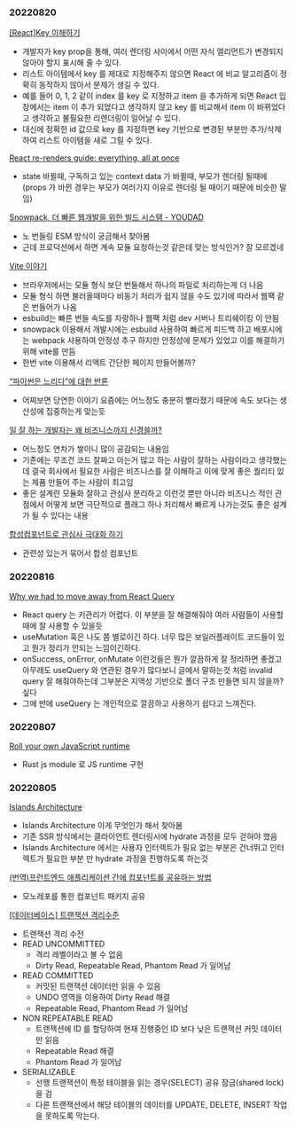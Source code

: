 ### 20220820
[[React]Key 이해하기](https://developer-talk.tistory.com/102)
- 개발자가 key prop을 통해, 여러 렌더링 사이에서 어떤 자식 엘리먼트가 변경되지 않아야 할지 표시해 줄 수 있다.
- 리스트 아이템에서 key 를 제대로 지정해주지 않으면 React 에 비교 알고리즘이 정확히 동작하지 않아서 문제가 생길 수 있다.
- 예를 들어 0, 1, 2 같이 index 를 key 로 지정하고 item 을 추가하게 되면 React 입장에서는 item 이 추가 되었다고 생각하지 않고 key 를 비교해서 item 이 바뀌었다고 생각하고 불필요한 리렌더링이 일어날 수 있다.
- 대신에 정확한 id 값으로 key 를 지정하면 key 기반으로 변경된 부분만 추가/삭제 하여 리스트 아이템을 새로 그릴 수 있다.

[React re-renders guide: everything, all at once](https://www.developerway.com/posts/react-re-renders-guide?ck_subscriber_id=1691094335)
- state 바뀔때, 구독하고 있는 context data 가 바뀔때, 부모가 렌더링 될때에 (props 가 바뀐 경우는 부모가 여러가지 이유로 렌더링 될 때이기 때문에 비슷한 말임)

[Snowpack, 더 빠른 웹개발을 위한 빌드 시스템 - YOUDAD](https://www.youdad.kr/snowpack/)
- 노 번들링 ESM 방식이 궁금해서 찾아봄
- 근데 프로덕션에서 하면 계속 모듈 요청하는것 같은데 맞는 방식인가? 잘 모르겠네 

[Vite 이야기](https://yozm.wishket.com/magazine/detail/1620/)
- 브라우저에서는 모듈 형식 보단 번들해서 하나의 파일로 처리하는게 더 나음
- 모듈 형식 하면 불러올때마다 비동기 처리가 쉽지 않을 수도 있기에 따라서 웹팩 같은 번들어가 나옴
- esbuild는 빠른 번들 속도를 자랑하나 웹팩 처럼 dev 서버나 트리쉐이킹 이 안됨
- snowpack 이용해서 개발시에는 esbuild 사용하여 빠르게 피드백 하고 배포시에는 webpack 사용하여 안정성 추구 하지만 안정성에 문제가 있었고 이를 해결하기 위해 vite를 만듬
- 한번 vite 이용해서 리액트 간단한 페이지 만들어볼까?

[“파이썬은 느리다”에 대한 반론](https://yozm.wishket.com/magazine/detail/1608/)
- 어찌보면 당연한 이야기 요즘에는 어느정도 충분히 빨라졌기 때문에 속도 보다는 생산성에 집중하는게 맞는듯

[일 잘 하는 개발자는 왜 비즈니스까지 신경쓸까?](https://yozm.wishket.com/magazine/detail/1189/?fbclid=IwAR3C1XEpK2DAzQ5KVr7yn8c-jckVoxvKU5qIjnNpEj4QmbDX-M55qozy4ds&fs=e&s=cl)
- 어느정도 연차가 쌓이니 많이 공감되는 내용임
- 기존에는 무조건 코드 잘짜고 아는거 많고 하는 사람이 잘하는 사람이라고 생각했는데 결국 회사에서 필요한 사람은 비즈니스를 잘 이해하고 이에 맞게 좋은 퀄리티 있는 제품 만들어 주는 사람이 최고임
- 좋은 설계란 모듈화 잘하고 관심사 분리하고 이런것 뿐만 아니라 비즈니스 적인 관점에서 어떻게 보면 극단적으로 플래그 하나 처리해서 빠르게 나가는것도 좋은 설계가 될 수 있다는 내용

[합성컴포넌트로 관심사 극대화 하기](https://fe-developers.kakaoent.com/2022/220731-composition-component/)
- 관련성 있는거 묶어서 합성 컴포넌트
### 20220816
[Why we had to move away from React Query](https://www.basedash.com/blog/why-we-had-to-move-away-from-react-query)
- React query 는 키관리가 어렵다. 이 부분을 잘 해결해줘야 여러 사람들이 사용할 때에 잘 사용할 수 있을듯
- useMutation 훅은 나도 쫌 별로이긴 하다. 너무 많은 보일러플레이트 코드들이 있고 뭔가 정리가 안되는 느낌이긴하다.
- onSuccess, onError, onMutate 이런것들은 뭔가 깔끔하게 잘 정리하면 좋겠고 아무래도 useQuery 와 연관된 경우가 많다보니 글에서 말하는것 처럼 invalid query 잘 해줘야하는데 그부분은 지역성 기반으로 폴더 구조 만들면 되지 않을까? 싶다
- 그에 반에 useQuery 는 개인적으로 깔끔하고 사용하기 쉽다고 느껴진다.

### 20220807

[Roll your own JavaScript runtime](https://deno.com/blog/roll-your-own-javascript-runtime)

- Rust js module 로 JS runtime 구현

### 20220805

[Islands Architecture](https://www.patterns.dev/posts/islands-architecture/)

- Islands Architecture 이게 무엇인가 해서 찾아봄
- 기존 SSR 방식에서는 클라이언트 렌더링시에 hydrate 과정을 모두 걷혀야 했음
- Islands Architecture 에서는 사용자 인터렉트가 필요 없는 부분은 건너뛰고 인터렉트가 필요한 부분 만 hydrate 과정을 진행하도록 하는것

[(번역)프런트엔드 애플리케이션 간에 컴포넌트를 공유하는 방법](https://velog.io/@lky5697/how-to-share-components-between-front-end-applications?utm_source=substack&utm_medium=email)

- 모노레포를 통한 컴포넌트 패키지 공유

[[데이터베이스] 트랜잭션 격리수준](https://velog.io/@guswns3371/%EB%8D%B0%EC%9D%B4%ED%84%B0%EB%B2%A0%EC%9D%B4%EC%8A%A4-%ED%8A%B8%EB%9E%9C%EC%9E%AD%EC%85%98-%EA%B2%A9%EB%A6%AC%EC%88%98%EC%A4%80)

- 트랜잭션 격리 수전
- READ UNCOMMITTED
  - 격리 레벨이라고 볼 수 없음
  - Dirty Read, Repeatable Read, Phantom Read 가 일어남
- READ COMMITTED
  - 커밋된 트랜잭션 데이터만 읽을 수 있음
  - UNDO 영역을 이용하여 Dirty Read 해결
  - Repeatable Read, Phantom Read 가 일어남
- NON REPEATABLE READ
  - 트랜젝션에 ID 를 할당하여 현재 진행중인 ID 보다 낮은 트랜잭션 커밋 데이터만 읽음
  - Repeatable Read 해결
  - Phantom Read 가 일어남
- SERIALIZABLE
  - 선행 트랜잭션이 특정 테이블을 읽는 경우(SELECT) 공유 잠금(shared lock) 을 검
  - 다른 트랜잭션에서 해당 테이블의 데이터를 UPDATE, DELETE, INSERT 작업을 못하도록 막는다.
